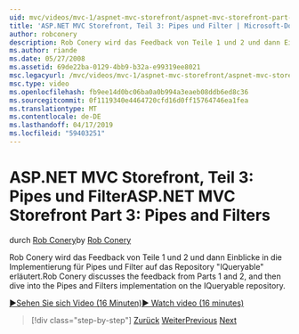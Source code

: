```yaml
---
uid: mvc/videos/mvc-1/aspnet-mvc-storefront/aspnet-mvc-storefront-part-3-pipes-and-filters
title: 'ASP.NET MVC Storefront, Teil 3: Pipes und Filter | Microsoft-Dokumentation'
author: robconery
description: Rob Conery wird das Feedback von Teile 1 und 2 und dann Einblicke in die Implementierung für Pipes und Filter auf das Repository "IQueryable" erläutert.
ms.author: riande
ms.date: 05/27/2008
ms.assetid: 69de22ba-0129-4bb9-b32a-e99319ee8021
msc.legacyurl: /mvc/videos/mvc-1/aspnet-mvc-storefront/aspnet-mvc-storefront-part-3-pipes-and-filters
msc.type: video
ms.openlocfilehash: fb9ee14d0bc06ba0a0b994a3eaeb08ddb6ed8c36
ms.sourcegitcommit: 0f1119340e4464720cfd16d0ff15764746ea1fea
ms.translationtype: MT
ms.contentlocale: de-DE
ms.lasthandoff: 04/17/2019
ms.locfileid: "59403251"
---
```

# <a name="aspnet-mvc-storefront-part-3-pipes-and-filters"></a><span data-ttu-id="c12d9-103">ASP.NET MVC Storefront, Teil 3: Pipes und Filter</span><span class="sxs-lookup"><span data-stu-id="c12d9-103">ASP.NET MVC Storefront Part 3: Pipes and Filters</span></span>

<span data-ttu-id="c12d9-104">durch [Rob Conery](https://github.com/robconery)</span><span class="sxs-lookup"><span data-stu-id="c12d9-104">by [Rob Conery](https://github.com/robconery)</span></span>

<span data-ttu-id="c12d9-105">Rob Conery wird das Feedback von Teile 1 und 2 und dann Einblicke in die Implementierung für Pipes und Filter auf das Repository "IQueryable" erläutert.</span><span class="sxs-lookup"><span data-stu-id="c12d9-105">Rob Conery discusses the feedback from Parts 1 and 2, and then dive into the Pipes and Filters implementation on the IQueryable repository.</span></span>

[<span data-ttu-id="c12d9-106">&#9654;Sehen Sie sich Video (16 Minuten)</span><span class="sxs-lookup"><span data-stu-id="c12d9-106">&#9654; Watch video (16 minutes)</span></span>](https://channel9.msdn.com/Blogs/ASP-NET-Site-Videos/aspnet-mvc-storefront-part-3-pipes-and-filters)

> [!div class="step-by-step"]
> <span data-ttu-id="c12d9-107">[Zurück](aspnet-mvc-storefront-part-2-the-repository-pattern.md)
> [Weiter](aspnet-mvc-storefront-part-4-linq-to-sql-spike.md)</span><span class="sxs-lookup"><span data-stu-id="c12d9-107">[Previous](aspnet-mvc-storefront-part-2-the-repository-pattern.md)
[Next](aspnet-mvc-storefront-part-4-linq-to-sql-spike.md)</span></span>
